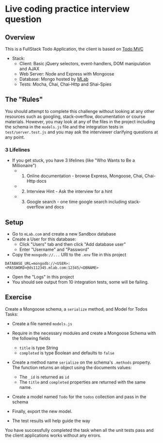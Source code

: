 Live coding practice interview question
=======================================

## Overview

This is a FullStack Todo Application, the client is based on [Todo MVC](http://todomvc.com/)

- Stack:
  - Client: Basic jQuery selectors, event-handlers, DOM manipulation and AJAX
  - Web Server: Node and Express with Mongoose 
  - Database: Mongo hosted by [MLab](mlab.com)
  - Tests: Mocha, Chai, Chai-Http and Shai-Spies

## The "Rules"

You should attempt to complete this challenge without looking at any other resources such as googling, stack-overflow, documentation or course materials. However, you may look at any of the files in the project including the schema in the `models.js` file and the integration tests in `test/server.test.js` and you may ask the interviewer clarifying questions at any point.

### 3 Lifelines
- If you get stuck, you have 3 lifelines (like "Who Wants to Be a Millionaire")
  - 1) Online documentation - browse Express, Mongoose, Chai, Chai-Http docs
  - 2) Interview Hint - Ask the interview for a hint
  - 3) Google search - one time google search including stack-overflow and docs

## Setup

- Go to `mLab.com` and create a new Sandbox database
- Create a User for this database:  
  - Click "Users" tab and then click "Add database user"
  - Enter "Username" and "Password"
- Copy the `mongodb://...` URI to the `.env` file in this project

```
DATABASE_URL=mongodb://<USER>:<PASSWORD>@ds112345.mlab.com:12345/<DBNAME>
```

- Open the "Logs" in this project
- You should see output from 10 integration tests, some will be failing.

## Exercise

Create a Mongoose schema, a `serialize` method, and Model for Todos
Tasks:
- Create a file named `models.js`
- Require in the necessary modules and create a Mongoose Schema with the following fields
  - `title` is type String
  - `completed` is type Boolean and defaults to `false`
- Create a method name `serialize` on the schema's `.methods` property. The function returns an object using the documents values:
  - The `_id` is returned as `id`
  - The `title` and `completed` properties are returned with the same name.
- Create a model named `Todo` for the `todos` collection and pass in the schema 
- Finally, export the new model. 


- The test results will help guide the way

You have successfully completed the task when all the unit tests pass and the client applications works without any errors.
